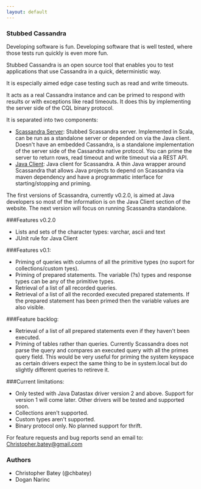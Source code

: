```yaml
---
layout: default
---
```


### Stubbed Cassandra

Developing software is fun. Developing software that is well tested, where those tests run quickly is even more fun.

Stubbed Cassandra is an open source tool that enables you to test applications that use Cassandra in a quick, deterministic way.

It is especially aimed edge case testing such as read and write timeouts.

It acts as a real Cassandra instance and can be primed to respond with results or with exceptions like read timeouts. It does this by implementing the server side of the CQL binary protocol.

It is separated into two components:

* [Scassandra Server](/scassandra-server): Stubbed Scassandra server. Implemented in Scala, can be run as a standalone server or depended on via the Java client. Doesn't have an embedded Cassandra, is a standalone implementation of the server side of the Cassandra native protocol. You can prime the server to return rows, read timeout and write timeout via a REST API.
* [Java Client](/java-client): Java client for Scassandra. A thin Java wrapper around Scassandra that allows Java projects to depend on Scassandra via maven dependency and have a programmatic interface for starting/stopping and priming.

The first versions of Scassandra, currently v0.2.0, is aimed at Java developers so most of the information is on the Java Client section of the website.
The next version will focus on running Scassandra standalone.

###Features v0.2.0
* Lists and sets of the character types: varchar, ascii and text
* JUnit rule for Java Client

###Features v0.1:
* Priming of queries with columns of all the primitive types (no suport for collections/custom tyes).
* Priming of prepared statements. The variable (?s) types and response types can be any of the primitive types.
* Retrieval of a list of all recorded queries.
* Retrieval of a list of all the recorded executed prepared statements. If the prepared statement has been primed then the variable values are also visible.

###Feature backlog:
* Retrieval of a list of all prepared statements even if they haven't been executed.
* Priming of tables rather than queries. Currently Scassandra does not parse the query and compares an executed query with all the primes query field. This would be very useful for priming the system keyspace as certain drivers expect the same thing to be in system.local but do slightly different queries to retireve it.


###Current limitations:
* Only tested with Java Datastax driver version 2 and above. Support for version 1 will come later. Other drivers will be tested and supported soon.
* Collections aren't supported.
* Custom types aren't supported.
* Binary protocol only. No planned support for thrift.

For feature requests and bug reports send an email to: Christopher.batey@gmail.com

### Authors 
* Christopher Batey (@chbatey)
* Dogan Narinc

